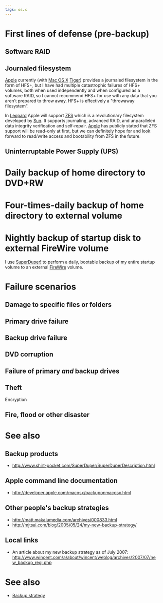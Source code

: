 ```yaml
---
tags: os.x
---
```


# First lines of defense (pre-backup)

## Software RAID

## Journaled filesystem

[Apple](/wiki/Apple) currently (with [Mac OS X](/wiki/Mac_OS_X) [Tiger](/wiki/Tiger)) provides a journaled filesystem in the form of HFS+, but I have had multiple catastrophic failures of HFS+ volumes, both when used independently and when configured as a software RAID, so I cannot recommend HFS+ for use with any data that you aren't prepared to throw away. HFS+ is effectively a "throwaway filesystem".

In [Leopard](/wiki/Leopard) Apple will support [ZFS](/wiki/ZFS) which is a revolutionary filesystem developed by [Sun](/wiki/Sun). It supports journaling, advanced RAID, and unparalleled data integrity verification and self-repair. [Apple](/wiki/Apple) has publicly stated that ZFS support will be read-only at first, but we can definitely hope for and look forward to read/write access and bootability from ZFS in the future.

## Uninterruptable Power Supply (UPS)

# Daily backup of home directory to DVD+RW

# Four-times-daily backup of home directory to external volume

# Nightly backup of startup disk to external FireWire volume

I use [SuperDuper!](/wiki/SuperDuper%21) to perform a daily, bootable backup of my entire startup volume to an external [FireWire](/wiki/FireWire) volume.

# Failure scenarios

## Damage to specific files or folders

## Primary drive failure

## Backup drive failure

## DVD corruption

## Failure of primary *and* backup drives

## Theft

Encryption

## Fire, flood or other disaster

# See also

## Backup products

-   <http://www.shirt-pocket.com/SuperDuper/SuperDuperDescription.html>

## Apple command line documentation

-   <http://developer.apple.com/macosx/backuponmacosx.html>

## Other people's backup strategies

-   <http://matt.makalumedia.com/archives/000833.html>
-   <http://mjtsai.com/blog/2005/05/24/my-new-backup-strategy/>

## Local links

-   An article about my new backup strategy as of July 2007: <http://www.wincent.com/a/about/wincent/weblog/archives/2007/07/new_backup_regi.php>

# See also

-   [Backup strategy](/wiki/Backup_strategy)

